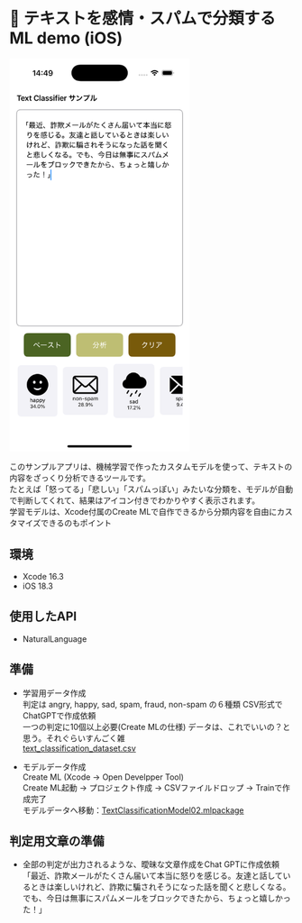 # 🧠 テキストを感情・スパムで分類するML demo (iOS)  
<img src="images/appTop.png" alt="アプリトップ画面" width="320" />  

このサンプルアプリは、機械学習で作ったカスタムモデルを使って、テキストの内容をざっくり分析できるツールです。  
たとえば「怒ってる」「悲しい」「スパムっぽい」みたいな分類を、モデルが自動で判断してくれて、結果はアイコン付きでわかりやすく表示されます。  
学習モデルは、Xcode付属のCreate MLで自作できるから分類内容を自由にカスタマイズできるのもポイント  

## 環境
- Xcode 16.3
- iOS 18.3
  
## 使用したAPI
- NaturalLanguage

## 準備
- 学習用データ作成  
  判定は angry, happy, sad, spam, fraud, non-spam の６種類
  CSV形式でChatGPTで作成依頼  
  一つの判定に10個以上必要(Create MLの仕様)
  データは、これでいいの？と思う。それぐらいすんごく雑  
  [text_classification_dataset.csv](SampleData/text_classification_dataset.csv)  
  
- モデルデータ作成   
 Create ML (Xcode -> Open Develpper Tool)  
 Create ML起動 -> プロジェクト作成 -> CSVファイルドロップ -> Trainで作成完了  
 モデルデータへ移動：[TextClassificationModel02.mlpackage](TextClassifierSample/TextClassificationModel02.mlpackage )  

## 判定用文章の準備  
- 全部の判定が出力されるような、曖昧な文章作成をChat GPTに作成依頼    
  「最近、詐欺メールがたくさん届いて本当に怒りを感じる。友達と話しているときは楽しいけれど、詐欺に騙されそうになった話を聞くと悲しくなる。でも、今日は無事にスパムメールをブロックできたから、ちょっと嬉しかった！」
